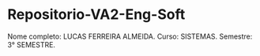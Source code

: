 # Repositorio-VA2-Eng-Soft

Nome completo: LUCAS FERREIRA ALMEIDA.
Curso: SISTEMAS.
Semestre: 3° SEMESTRE.
